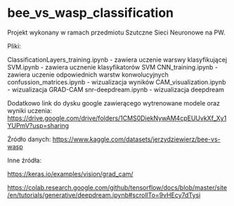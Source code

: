 # bee_vs_wasp_classification
Projekt wykonany w ramach przedmiotu Szutczne Sieci Neuronowe na PW.

Pliki:

  ClassificationLayers_training.ipynb - zawiera uczenie warswy klasyfikującej
  SVM.ipynb - zawiera ucznenie klasyfikatorów SVM
  CNN_training.ipynb - zawiera uczenie odpowiednich warstw konwolucyjnych
  confussion_matrices.ipynb - wizualizacja wyników
  CAM_visualization.ipynb - wizualizacja GRAD-CAM
  snr-deepdream.ipynb - wizualizacja deepdream
  
Dodatkowo link do dysku google zawierącego wytrenowane modele oraz wyniki uczenia: https://drive.google.com/drive/folders/1CMS0DiekNywAM4cpEUUvkXf_Xy1YUPmV?usp=sharing

Źródło danych: 
https://www.kaggle.com/datasets/jerzydziewierz/bee-vs-wasp

Inne źródła:

https://keras.io/examples/vision/grad_cam/

https://colab.research.google.com/github/tensorflow/docs/blob/master/site/en/tutorials/generative/deepdream.ipynb#scrollTo=9vHEcy7dTysi
